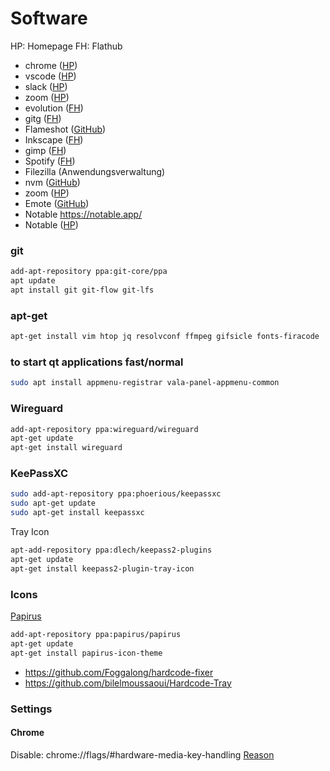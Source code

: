 # Software

HP: Homepage
FH: Flathub

- chrome ([HP](https://www.google.com/intl/de_de/chrome/))
- vscode ([HP](https://code.visualstudio.com/download))
- slack ([HP](https://slack.com/intl/de-de/downloads/linux))
- zoom ([HP](https://zoom.us/download))
- evolution ([FH](https://flathub.org/apps/details/org.gnome.Evolution))
- gitg ([FH](https://flathub.org/apps/details/org.gnome.gitg))
- Flameshot ([GitHub](https://github.com/lupoDharkael/flameshot))
- Inkscape ([FH](https://flathub.org/apps/details/org.inkscape.Inkscape))
- gimp ([FH](https://flathub.org/apps/details/org.gimp.GIMP))
- Spotify ([FH](https://flathub.org/apps/details/com.spotify.Client))
- Filezilla (Anwendungsverwaltung)
- nvm ([GitHub](https://github.com/nvm-sh/nvm))
- zoom ([HP](https://zoom.us/download))
- Emote ([GitHub](https://github.com/tom-james-watson/Emote))
- Notable https://notable.app/
- Notable ([HP](https://notable.app/))

### git

 ```sh
 add-apt-repository ppa:git-core/ppa 
 apt update
 apt install git git-flow git-lfs
 ```

### apt-get

```sh
apt-get install vim htop jq resolvconf ffmpeg gifsicle fonts-firacode
```

### to start qt applications fast/normal
```sh
sudo apt install appmenu-registrar vala-panel-appmenu-common
```

### Wireguard
```sh
add-apt-repository ppa:wireguard/wireguard
apt-get update
apt-get install wireguard
```

### KeePassXC

```sh
sudo add-apt-repository ppa:phoerious/keepassxc
sudo apt-get update
sudo apt-get install keepassxc
```

Tray Icon
```sh
apt-add-repository ppa:dlech/keepass2-plugins
apt-get update
apt-get install keepass2-plugin-tray-icon
```

### Icons

[Papirus](https://github.com/PapirusDevelopmentTeam/papirus-icon-theme)

```sh
add-apt-repository ppa:papirus/papirus
apt-get update
apt-get install papirus-icon-theme
```

- https://github.com/Foggalong/hardcode-fixer
- https://github.com/bilelmoussaoui/Hardcode-Tray

### Settings

#### Chrome 
Disable: chrome://flags/#hardware-media-key-handling [Reason](https://www.omgchrome.com/chrome-google-music-media-keys/)

